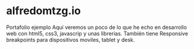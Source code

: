 # alfredomtzg.io
Portafolio ejemplo
Aquí veremos un poco de lo que he echo en desarrollo web con html5, css3, javascrip y unas librerias.
También tiene Responsive breakpoints para dispositivos moviles, tablet y desk.
